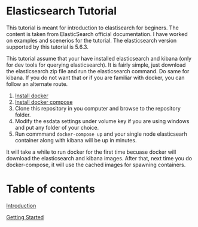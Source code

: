 # Elasticsearch Tutorial

This tutorial is meant for introduction to elastisearch for beginers. The content is taken from ElasticSearch official documentation. I have worked on examples and scenerios for the tutorial. The elasticsearch version supported by this tutorial is 5.6.3.

This tutorial assume that your have installed elasticsearch and kibana (only for dev tools for querying elasticsearch). It is fairly simple, just download the elasticsearch zip file and run the elasticsearch command. Do same for kibana. If you do not want that or if you are familiar with docker, you can follow an alternate route.

1. [Install docker](https://docs.docker.com/engine/installation/)
2. [Install docker compose](https://docs.docker.com/compose/install/)
3. Clone this repository in you computer and browse to the repository folder.
4. Modify the esdata settings under volume key if you are using windows and put any folder of your choice.
4. Run commmand `docker-compose up` and your single node elasticsearh container along with kibana will be up in minutes.

It will take a while to run docker for the first time becuase docker will download the elasticsearch and kibana images. After that, next time you do docker-compose, it will use the cached images for spawning containers.

# Table of contents

[Introduction](./docs/introduction.md)

[Getting Started](./docs/getting_started.md)